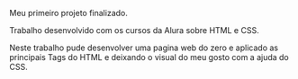 Meu primeiro projeto finalizado.

Trabalho desenvolvido com os cursos da Alura sobre HTML e CSS.

Neste trabalho pude desenvolver uma pagina web do zero e aplicado as principais Tags do HTML e deixando o visual do meu gosto com a ajuda do CSS.
